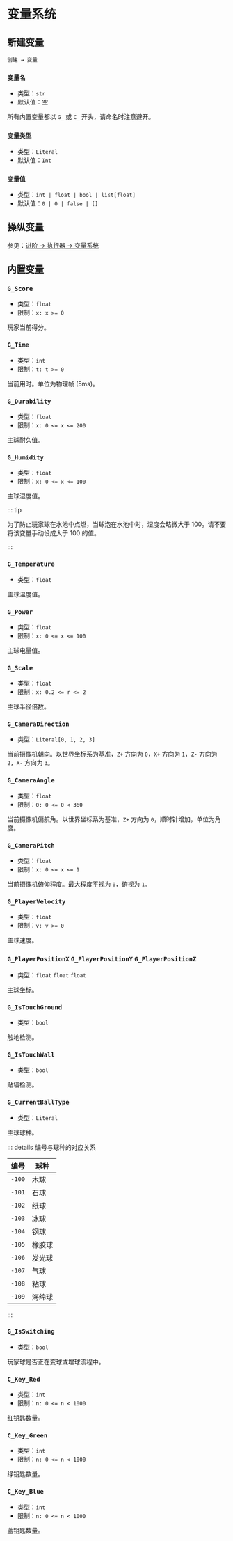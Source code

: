 # 变量系统

## 新建变量

`创建 → 变量`

### `变量名`

- 类型：`str`
- 默认值：空

所有内置变量都以 `G_` 或 `C_` 开头，请命名时注意避开。

### `变量类型`

- 类型：`Literal`
- 默认值：`Int`

### `变量值`

- 类型：`int | float | bool | list[float]`
- 默认值：`0 | 0 | false | []`

## 操纵变量

参见：[进阶 → 执行器 → 变量系统](/advanced/executor.md#变量系统)

## 内置变量

### `G_Score`

- 类型：`float`
- 限制：`x: x >= 0`

玩家当前得分。

### `G_Time`

- 类型：`int`
- 限制：`t: t >= 0`

当前用时。单位为物理帧 (5ms)。

### `G_Durability`

- 类型：`float`
- 限制：`x: 0 <= x <= 200`

主球耐久值。

### `G_Humidity`

- 类型：`float`
- 限制：`x: 0 <= x <= 100`

主球湿度值。

::: tip

为了防止玩家球在水池中点燃，当球泡在水池中时，湿度会略微大于 100。请不要将该变量手动设成大于 100 的值。

:::

### `G_Temperature`

- 类型：`float`

主球温度值。

### `G_Power`

- 类型：`float`
- 限制：`x: 0 <= x <= 100`

主球电量值。

### `G_Scale`

- 类型：`float`
- 限制：`x: 0.2 <= r <= 2`

主球半径倍数。

### `G_CameraDirection` <badge text="四向视角"/>

- 类型：`Literal[0, 1, 2, 3]`

当前摄像机朝向。以世界坐标系为基准，`Z+` 方向为 `0`，`X+` 方向为 `1`，`Z-` 方向为 `2`，`X-` 方向为 `3`。

### `G_CameraAngle` <badge text="自由视角"/>

- 类型：`float`
- 限制：`θ: 0 <= θ < 360`

当前摄像机偏航角。以世界坐标系为基准，`Z+` 方向为 `0`，顺时针增加，单位为角度。

### `G_CameraPitch` <badge text="自由视角"/>

- 类型：`float`
- 限制：`x: 0 <= x <= 1`

当前摄像机俯仰程度。最大程度平视为 `0`，俯视为 `1`。

### `G_PlayerVelocity` <badge text="只读" type="warning"/>

- 类型：`float`
- 限制：`v: v >= 0`

主球速度。

### `G_PlayerPositionX` `G_PlayerPositionY` `G_PlayerPositionZ` <badge text="只读" type="warning"/>

- 类型：`float` `float` `float`

主球坐标。

### `G_IsTouchGround`

- 类型：`bool`

触地检测。

### `G_IsTouchWall`

- 类型：`bool`

贴墙检测。

### `G_CurrentBallType`

- 类型：`Literal`

主球球种。

::: details 编号与球种的对应关系

| 编号   | 球种   |
| ------ | ------ |
| `-100` | 木球   |
| `-101` | 石球   |
| `-102` | 纸球   |
| `-103` | 冰球   |
| `-104` | 钢球   |
| `-105` | 橡胶球 |
| `-106` | 发光球 |
| `-107` | 气球   |
| `-108` | 粘球   |
| `-109` | 海绵球 |

:::

### `G_IsSwitching`

- 类型：`bool`

玩家球是否正在变球或增球流程中。

### `C_Key_Red`

- 类型：`int`
- 限制：`n: 0 <= n < 1000`

红钥匙数量。

### `C_Key_Green`

- 类型：`int`
- 限制：`n: 0 <= n < 1000`

绿钥匙数量。

### `C_Key_Blue`

- 类型：`int`
- 限制：`n: 0 <= n < 1000`

蓝钥匙数量。
